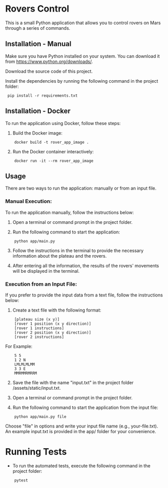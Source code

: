# Rovers Control

This is a small Python application that allows you to control rovers on Mars through a series of commands.

## Installation - Manual

Make sure you have Python installed on your system. You can download it from https://www.python.org/downloads/.

Download the source code of this project.

Install the dependencies by running the following command in the project folder:

```
 pip install -r requirements.txt
```

## Installation - Docker

To run the application using Docker, follow these steps:

1. Build the Docker image:

```
    docker build -t rover_app_image .
```

2. Run the Docker container interactively:

```
    docker run -it --rm rover_app_image
```

## Usage

There are two ways to run the application: manually or from an input file.

### Manual Execution:

To run the application manually, follow the instructions below:

1. Open a terminal or command prompt in the project folder.

2. Run the following command to start the application:

```
    python app/main.py
```

3. Follow the instructions in the terminal to provide the necessary information about the plateau and the rovers.

4. After entering all the information, the results of the rovers' movements will be displayed in the terminal.

### Execution from an Input File:

If you prefer to provide the input data from a text file, follow the instructions below:

1. Create a text file with the following format:

```
    [plateau size (x y)]
    [rover 1 position (x y direction)]
    [rover 1 instructions]
    [rover 2 position (x y direction)]
    [rover 2 instructions]
```


For Example:

```
    5 5
    1 2 N
    LMLMLMLMM
    3 3 E
    MMRMMRMRRM
```

2. Save the file with the name "input.txt" in the project folder /assets/static/input.txt.

3. Open a terminal or command prompt in the project folder.

4. Run the following command to start the application from the input file:


```
    python app/main.py file
```

Choose "file" in options and write your input file name (e.g., your-file.txt). An example input.txt is provided in the app/ folder for your convenience.

# Running Tests

- To run the automated tests, execute the following command in the project folder:

```
    pytest
```
